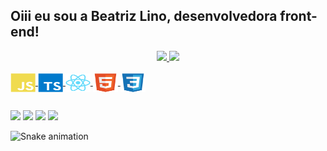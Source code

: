 ## Oiii eu sou a Beatriz Lino, desenvolvedora front-end!
<div align="center">
 <a href="https://github.com/lino-beatriz">
 <img height="180em" src="https://github-readme-stats.vercel.app/api?username=lino-beatriz&show_icons=true&theme=bear&include_all_commits=true&count_private=true"/>
 <img height="180em" src="https://github-readme-stats.vercel.app/api/top-langs/?username=lino-beatriz&layout=compact&langs_count=7&theme=bear"/>
</div>
 <div style="display: inline_block"><br>
  <img align="center" alt="Beatriz-Js" height="30" width="40" src="https://raw.githubusercontent.com/devicons/devicon/master/icons/javascript/javascript-plain.svg">
  <img align="center" alt="Beatriz-Ts" height="30" width="40" src="https://raw.githubusercontent.com/devicons/devicon/master/icons/typescript/typescript-plain.svg">
  <img align="center" alt="Beatriz-React" height="30" width="40" src="https://raw.githubusercontent.com/devicons/devicon/master/icons/react/react-original.svg">
  <img align="center" alt="Beatriz-HTML" height="30" width="40" src="https://raw.githubusercontent.com/devicons/devicon/master/icons/html5/html5-original.svg">
  <img align="center" alt="Beatriz-CSS" height="30" width="40" src="https://raw.githubusercontent.com/devicons/devicon/master/icons/css3/css3-original.svg">
</div>
  
 ## 
  
 <div>
   <a href="https://www.linkedin.com/in/beatriz-lino-de-oliveira/" target="_blank"><img src="https://img.shields.io/badge/-LinkedIn-%230077B5?style=for-the-badge&logo=linkedin&logoColor=white" target="_blank"></a> 
   <a href = "mailto:someone@bialino1504@gmail.com"><img src="https://img.shields.io/badge/-Gmail-%23333?style=for-the-badge&logo=gmail&logoColor=white" target="_blank"></a>
  <a href="https://www.instagram.com/bia__lino/" target="_blank"><img src="https://img.shields.io/badge/-Instagram-%23E4405F?style=for-the-badge&logo=instagram&logoColor=white" target="_blank"></a>
 <a href="https://discord.gg/Ky84vC4F" target="_blank"><img src="https://img.shields.io/badge/Discord-7289DA?style=for-the-badge&logo=discord&logoColor=white" target="_blank"></a> 

  
   ![Snake animation](https://github.com/lino-beatriz/lino-beatriz/blob/output/github-contribution-grid-snake.svg)
 </div>
